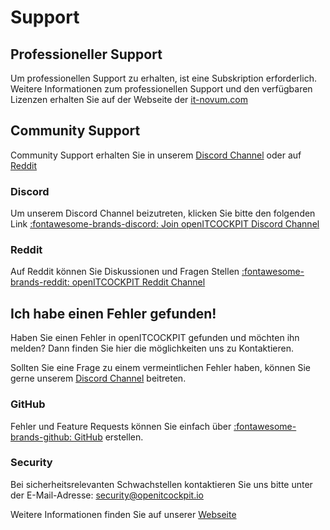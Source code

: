 # Support

## Professioneller Support

Um professionellen Support zu erhalten, ist eine Subskription erforderlich. Weitere Informationen zum professionellen
Support und den verfügbaren Lizenzen erhalten Sie auf der Webseite der
[it-novum.com](https://it-services.it-novum.com/monitoring-zukunft/openitcockpit-enterprise-subscription/)

## Community Support

Community Support erhalten Sie in unserem [Discord Channel](#discord) oder auf [Reddit](#reddit)

### Discord

Um unserem Discord Channel beizutreten, klicken Sie bitte den folgenden Link
[ :fontawesome-brands-discord: Join openITCOCKPIT Discord Channel](https://discord.gg/G8KhxKuQ9G)

### Reddit

Auf Reddit können Sie Diskussionen und Fragen
Stellen [ :fontawesome-brands-reddit: openITCOCKPIT Reddit Channel](https://www.reddit.com/r/openitcockpit/)



## Ich habe einen Fehler gefunden!

Haben Sie einen Fehler in openITCOCKPIT gefunden und möchten ihn melden? Dann finden Sie hier die möglichkeiten uns zu
Kontaktieren.

Sollten Sie eine Frage zu einem vermeintlichen Fehler haben, können Sie gerne unserem [Discord Channel](#discord)
beitreten.

### GitHub

Fehler und Feature Requests können Sie einfach
über [ :fontawesome-brands-github: GitHub](https://github.com/it-novum/openITCOCKPIT/issues)
erstellen.

### Security

Bei sicherheitsrelevanten Schwachstellen kontaktieren Sie uns bitte unter der
E-Mail-Adresse: <security@openitcockpit.io>

Weitere Informationen finden Sie auf unserer [Webseite](https://openitcockpit.io/security/#security)



